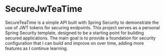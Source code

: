 # SecureJwTeaTime

SecureTeaTime is a simple API built with Spring Security to demonstrate the use of JWT tokens for securing endpoints. 
This project serves as a personal Spring Security template, designed to be a starting point for building secured applications. 
The main goal is to provide a foundation for security configuration that I can build and improve on over time, adding more features as I continue learning.
